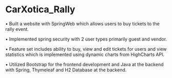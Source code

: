 # CarXotica_Rally
•	Built a website with SpringWeb which allows users to buy tickets to the rally event.

•	Implemented spring security with 2 user types primarily guest and vendor.

•	Feature set includes ability to buy, view and edit tickets for users and view statistics which is implemented using dynamic charts from HighCharts API.

•	Utilized Bootstrap for the frontend development and Java at the backend with Spring, Thymeleaf and H2 Database at the backend.
